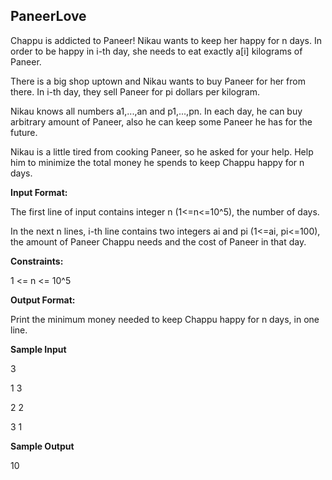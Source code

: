 ## PaneerLove
Chappu is addicted to Paneer! Nikau wants to keep her happy for n days. In order to be happy in i-th day, she needs to eat exactly a[i] kilograms of Paneer.

There is a big shop uptown and Nikau wants to buy Paneer for her from there. In i-th day, they sell Paneer for pi dollars per kilogram.

Nikau knows all numbers a1,...,an and p1,...,pn. In each day, he can buy arbitrary amount of Paneer, also he can keep some Paneer he has for the future.

Nikau is a little tired from cooking Paneer, so he asked for your help. Help him to minimize the total money he spends to keep Chappu happy for n days.

__Input Format:__

The first line of input contains integer n (1<=n<=10^5), the number of days.

In the next n lines, i-th line contains two integers ai and pi (1<=ai, pi<=100), the amount of Paneer Chappu needs and the cost of Paneer in that day.

__Constraints:__ 

1 <= n <= 10^5

__Output Format:__ 

Print the minimum money needed to keep Chappu happy for n days, in one line.

__Sample Input__

3

1 3

2 2

3 1

__Sample Output__

10
